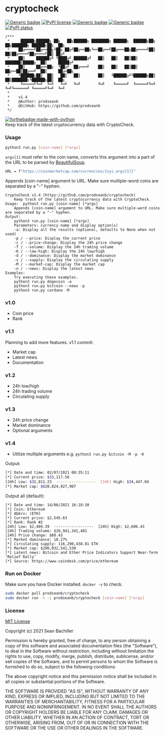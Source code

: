 # cryptocheck
[![Generic badge](https://img.shields.io/badge/fork-🔱-<COLOR>.svg)](https://github.com/prodseanb/cryptocheck/fork)
[![PyPI license](https://img.shields.io/pypi/l/ansicolortags.svg)](https://github.com/prodseanb/cryptocheck/blob/master/LICENSE)
[![Generic badge](https://img.shields.io/badge/follow-LinkedIn-<COLOR>.svg)](https://www.linkedin.com/in/sean-bachiller-40b63417b/)
[![Generic badge](https://img.shields.io/badge/follow-Twitter-<COLOR>.svg)](https://twitter.com/prodseanb)
[![PyPI status](https://img.shields.io/pypi/status/ansicolortags.svg)](https://github.com/prodseanb/cryptocheck/blob/master/cryptocheck.py)
<br />
```
/***
 *     ██████╗██████╗ ██╗   ██╗██████╗ ████████╗ ██████╗  ██████╗██╗  ██╗███████╗ ██████╗██╗  ██╗
 *    ██╔════╝██╔══██╗╚██╗ ██╔╝██╔══██╗╚══██╔══╝██╔═══██╗██╔════╝██║  ██║██╔════╝██╔════╝██║ ██╔╝
 *    ██║     ██████╔╝ ╚████╔╝ ██████╔╝   ██║   ██║   ██║██║     ███████║█████╗  ██║     █████╔╝ 
 *    ██║     ██╔══██╗  ╚██╔╝  ██╔═══╝    ██║   ██║   ██║██║     ██╔══██║██╔══╝  ██║     ██╔═██╗ 
 *    ╚██████╗██║  ██║   ██║   ██║        ██║   ╚██████╔╝╚██████╗██║  ██║███████╗╚██████╗██║  ██╗
 *     ╚═════╝╚═╝  ╚═╝   ╚═╝   ╚═╝        ╚═╝    ╚═════╝  ╚═════╝╚═╝  ╚═╝╚══════╝ ╚═════╝╚═╝  ╚═╝
 *
 *    v1.4      
 *    @Author: prodseanb
 *    @GitHub: https://github.com/prodseanb
 */
```
[![forthebadge made-with-python](http://ForTheBadge.com/images/badges/made-with-python.svg)](https://www.python.org/) <br />
Keep track of the latest cryptocurrency data with CryptoCheck.
### Usage
```bash
python3 run.py [coin-name] [*args]
```
`argv[1]` must refer to the coin name, converts this argument into a part of the URL to be parsed by [BeautifulSoup](https://pypi.org/project/beautifulsoup4/).
```bash
URL = f"https://coinmarketcap.com/currencies/{sys.argv[1]}"
```
Appends [coin-name] argument to URL. Make sure multiple-word coins are separated by a "-" hyphen.
```
CryptoCheck v1.4 (https://github.com/prodseanb/cryptocheck)
    Keep track of the latest cryptocurrency data with CryptoCheck.
Usage:  python3 run.py [coin-name] [*args]
    Appends [coin-name] argument to URL. Make sure multiple-word coins are separated by a "-" hyphen.
Output:
    python3 run.py [coin-name] [*args]
    Parameters: currency name and display option(s)
    -a: Display all the results (optional, defaults to None when not used)
    -p / --price: Display the current price
    -c / --price-change: Display the 24h price change
    -T / --volume: Display the 24h trading volume
    -K / --low-high: Display the 24h low/high
    -d / --dominance: Display the market dominance
    -s / --supply: Display the circulating supply
    -M / --market-cap: Display the market cap
    -n / --news: Display the latest news
Examples:
    Try executing these examples.   
    python3 run.py dogecoin -a
    python3 run.py bitcoin --news -p
    python3 run.py cardano -M
```
### v1.0
- Coin price
- Rank
### v1.1
Planning to add more features. v1.1 commit:
- Market cap
- Latest news  
- Documentation
### v1.2
- 24h low/high
- 24h trading volume
- Circulating supply
### v1.3
- 24h price change
- Market dominance
- Optional arguments
### v1.4
- Utilize multiple arguments e.g. `python3 run.py bitcoin -M -p -K` <br/>

Output:
```bash
[*] Date and time: 02/07/2021 00:35:11
[*] Current price: $33,117.58
[24h] Low: $32,811.23  ------------------  [24h] High: $34,447.84
[*] Market cap: $620,824,927,907
```
Output all (default):
```
[*] Date and time: 14/06/2021 16:18:10
[*] Coin: Ethereum
[*] Abbrv: (ETH)
[*] Current price: $2,545.63
[*] Rank: Rank #2
[24h] Low: $2,469.39  ------------------  [24h] High: $2,606.43
[24h] Trading volume: $28,941,341,401
[24h] Price change: $60.43
[*] Market dominance: 18.27%
[*] Circulating supply: 116,290,438.81 ETH
[*] Market cap: $296,032,541,530
[*] Latest news: Bitcoin and Ether Price Indicators Support Near-Term ‘Relief Rally’ 
[*] Source: https://www.coindesk.com/price/ethereum
```
### Run on Docker
Make sure you have Docker installed. `docker -v` to check. 
```bash
sudo docker pull prodseanb/cryptocheck
sudo docker run -t -i prodseanb/cryptocheck [coin-name] [*args]
```
### License
[MIT License](https://github.com/prodseanb/cryptocheck/blob/master/LICENSE)

Copyright (c) 2021 Sean Bachiller

Permission is hereby granted, free of charge, to any person obtaining a copy
of this software and associated documentation files (the "Software"), to deal
in the Software without restriction, including without limitation the rights
to use, copy, modify, merge, publish, distribute, sublicense, and/or sell
copies of the Software, and to permit persons to whom the Software is
furnished to do so, subject to the following conditions:

The above copyright notice and this permission notice shall be included in all
copies or substantial portions of the Software.

THE SOFTWARE IS PROVIDED "AS IS", WITHOUT WARRANTY OF ANY KIND, EXPRESS OR
IMPLIED, INCLUDING BUT NOT LIMITED TO THE WARRANTIES OF MERCHANTABILITY,
FITNESS FOR A PARTICULAR PURPOSE AND NONINFRINGEMENT. IN NO EVENT SHALL THE
AUTHORS OR COPYRIGHT HOLDERS BE LIABLE FOR ANY CLAIM, DAMAGES OR OTHER
LIABILITY, WHETHER IN AN ACTION OF CONTRACT, TORT OR OTHERWISE, ARISING FROM,
OUT OF OR IN CONNECTION WITH THE SOFTWARE OR THE USE OR OTHER DEALINGS IN THE
SOFTWARE.
